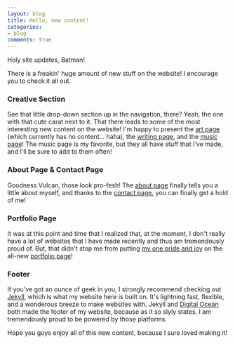 ```yaml
---
layout: blog
title: Hello, new content!
categories:
- blog
comments: true
---
```


<p class="lead">Holy site updates, Batman!</p> There is a freakin' huge amount of new stuff on the website! I encourage you to check it all out.

### Creative Section
See that little drop-down section up in the navigation, there? Yeah, the one with that cute carat next to it. That there leads to some of the most interesting new content on the website! I'm happy to present the [art page](/creative/art) (which currently has no content... haha), the [writing page](/creative/writing), and the [music page](/creative/music)! The music page is my favorite, but they all have stuff that I've made, and I'll be sure to add to them often!

### About Page & Contact Page
Goodness Vulcan, those look pro-fesh! The [about page](/about) finally tells you a little about myself, and thanks to the [contact page](/contact), you can finally get a hold of me!

### Portfolio Page
It was at this point and time that I realized that, at the moment, I don't really have a lot of websites that I have made recently and thus am tremendously proud of. But, that didn't stop me from putting [my one pride and joy](http://mcrot.mariahthornquest.com) on the all-new [portfolio page](/portfolio)!

### Footer
If you've got an ounce of geek in you, I strongly recommend checking out [Jekyll](http://jekyllrb.com), which is what my website here is built on. It's lightning fast, flexible, and a wonderous breeze to make websites with. Jekyll and [Digital Ocean](http://digitalocean.com) both made the footer of my website, because as it so slyly states, I am tremendously proud to be powered by those platforms.

Hope you guys enjoy all of this new content, because I sure loved making it!
